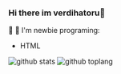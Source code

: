 ### Hi there im verdihatoru👋

🗿
:page_with_curl: I'm newbie programing:
- HTML



![github stats](https://github-readme-stats.vercel.app/api?username=verdihatorou&show_icons=true&theme=radical)
![github toplang](https://github-readme-stats.vercel.app/api/top-langs/?username=verdihatorou&layout=compact&theme=nightowl)

